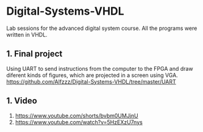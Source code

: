 # Digital-Systems-VHDL

Lab sessions for the advanced digital system course. All the programs were written in VHDL.

## 1. Final project
Using UART to send instructions from the computer to the FPGA and draw diferent kinds of figures, which are projected in a screen using VGA. 
https://github.com/Alfzzz/Digital-Systems-VHDL/tree/master/UART

## 1. Video
1. https://www.youtube.com/shorts/bvbm0UMJjnU
2. https://www.youtube.com/watch?v=5HzEXzU7nys
